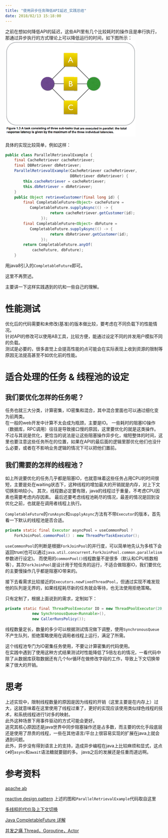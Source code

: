 ```yaml
---
title: "使用异步任务降低API延迟_实践总结"
date: 2018/02/13 15:18:00
---
```

之前在想如何降低API的延迟，这些API里有几个比较耗时的操作且是串行执行，那通过异步执行的方式理论上可以降低运行的时间，如下图所示：
![](/images/1244488-20180213120710156-2118264085.png)  

具体的实现比较简单，例如这样：
```java
public class ParallelRetrievalExample {
    final CacheRetriever cacheRetriever;
    final DBRetriever dbRetriever;
    ParallelRetrievalExample(CacheRetriever cacheRetriever,
                             DBRetriever dbRetriever) {
        this.cacheRetriever = cacheRetriever;
        this.dbRetriever = dbRetriever;
    }
    public Object retrieveCustomer(final long id) {
        final CompletableFuture<Object> cacheFuture =
           CompletableFuture.supplyAsync(() -> {
                    return cacheRetriever.getCustomer(id);
                });
        final CompletableFuture<Object> dbFuture =
           CompletableFuture.supplyAsync(() -> {
                    return dbRetriever.getCustomer(id);
                });
        return CompletableFuture.anyOf(
            cacheFuture, dbFuture);
    }
```
用java8引入的`CompletableFuture`即可。

这里不再赘述。  

主要讲一下这样实践遇到的坑和一些自己的理解。

# 性能测试
优化后的代码需要和未修改(基准)的版本做比较，要考虑在不同负载下的性能情况。  
针对API的修改可以使用AB工具，比较方便，能通过设定不同的并发用户模拟不同的负载。  
测试是必要的，很多直觉上会提高性能的点可能会在实际表现上收到资源的限制等原因无法提高甚至不如优化前的性能。


#  适合处理的任务 & 线程池的设定   
## 我们要优化怎样的任务呢？  
任务也就三大分类，计算密集，IO密集和混合，其中混合里面也可以通过细化变为前两类。  
在一般的web开发中计算不太会成为瓶颈，主要是IO。
一些耗时的阻塞IO操作（数据库，RPC调用）往往是导致接口慢的原因，这里要优化的就是这类操作。  
不过与其说是优化，更恰当的说法是让这些阻塞操作异步化，缩短整体的时间，这里也要注意这些任务所在的位置，如果在API的最后面的逻辑里那优化他们也没什么必要，或者在不影响业务逻辑的情况下可以把他们置前。

## 我们需要的怎样的线程池？  
如上所说要优化的任务几乎都是阻塞IO，也就意味着这些任务占用CPU的时间很短，主要是处在waiting状态下，这种线程的增加最大的开销就是内存，对上下文切换影响较小。 
其次，线程数必定要有限，java的线程过于重量，不考虑CPU因素也需要考虑内存因素。
最后还要考虑线程池耗尽的情况，最差的情况是回到没优化之前，也就是在调用者线程上执行。

`CompletableFuture`的`runAsync`和`supplyAsync`方法有不带`Executor`的版本，首先看一下默认的线程池是否合适。  
```java
private static final Executor asyncPool = useCommonPool ?
    ForkJoinPool.commonPool() : new ThreadPerTaskExecutor();
```
`useCommonPool`的判断是根据`ForkJoinPool`的并行度，可以简单地先认为多核下会返回true(也可以通过`java.util.concurrent.ForkJoinPool.common.parallelism`参数进行设定)。
而使用的`commonPool()`线程数量不是很多（默认和CPU核数相等），其次`ForkJoinPool`是设计用于短任务的运行，不适合做阻塞IO，我们要优化的主要慢操作几乎都是阻塞IO带来的。  

接下去看需求比较接近的`Executors.newFixedThreadPool`，但通过实现不难发现他的队列是无界的，如果线程耗尽新的任务就会等待，也无法使用拒绝策略。

只有定制了，根据上面说到的需求，定制如下：
```java
private static final ThreadPoolExecutor IO = new ThreadPoolExecutor(20, 20, 0, TimeUnit.MILLISECONDS,
            new SynchronousQueue<Runnable>(),
            new CallerRunsPolicy());
```
线程数量定长，数量的多少可以根据测试情况做下调整，使用`SynchronousQueue`不产生队列，拒绝策略使用在调用者线程上运行，满足了所需。  

这个线程池专门为IO密集任务使用，不要让计算密集的代码使用。  
在实践中遇到了使用这种方式结果测试时性能降低了5倍左右的情况，一看代码中除了从数据库获取数据还有几个for循环在做修改字段的工作，导致上下文切换带来了很大的开销。

# 思考  
上述实现中，限制线程数量的原因是因为线程的开销（这里主要是在内存上）过大，这就意味着在这里使用了线程过重了，更好的实现应该使用类似绿色线程的技术，和系统线程进行1对多的映射。  
此外这种场景下用事件驱动的方式可能会更好。  
追究其核心原因还是java世界中同步阻塞操作还是占多数，而主要的优化手段底层还是使用了昂贵的线程，一些在其他语言/平台上很容易实现的扩展在java上就会遇到问题。  
此外，异步没有得到语言上的支持，造成异步编程在java上比较麻烦和显式，这点`C#`的`async`和`await`语法糖就要甜的多。
java之后的发展还是任重而道远啊。


# 参考资料
[apache ab](https://httpd.apache.org/docs/2.4/programs/ab.html)  

[reactive design pattern](https://www.safaribooksonline.com/library/view/reactive-design-patterns/9781617291807/) 上述的图和`ParallelRetrievalExample`代码取自这里  

[多线程的代价及上下文切换](http://www.cnblogs.com/ktgu/p/3529144.html)

[Java CompletableFuture 详解](http://colobu.com/2016/02/29/Java-CompletableFuture/)

[并发之痛 Thread，Goroutine，Actor](http://jolestar.com/parallel-programming-model-thread-goroutine-actor/)
